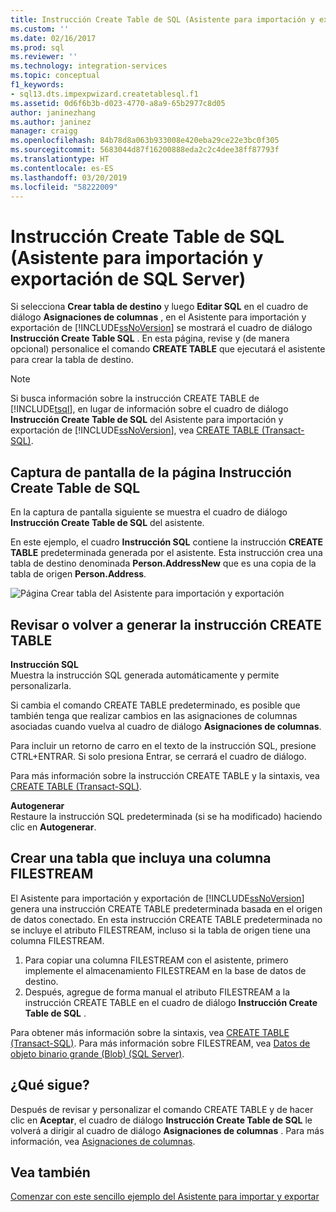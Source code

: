 ```yaml
---
title: Instrucción Create Table de SQL (Asistente para importación y exportación de SQL Server) | Microsoft Docs
ms.custom: ''
ms.date: 02/16/2017
ms.prod: sql
ms.reviewer: ''
ms.technology: integration-services
ms.topic: conceptual
f1_keywords:
- sql13.dts.impexpwizard.createtablesql.f1
ms.assetid: 0d6f6b3b-d023-4770-a8a9-65b2977c8d05
author: janinezhang
ms.author: janinez
manager: craigg
ms.openlocfilehash: 84b78d8a063b933008e420eba29ce22e3bc0f305
ms.sourcegitcommit: 5683044d87f16200888eda2c2c4dee38ff87793f
ms.translationtype: HT
ms.contentlocale: es-ES
ms.lasthandoff: 03/20/2019
ms.locfileid: "58222009"
---
```

# <a name="create-table-sql-statement-sql-server-import-and-export-wizard"></a>Instrucción Create Table de SQL (Asistente para importación y exportación de SQL Server)
Si selecciona **Crear tabla de destino** y luego **Editar SQL** en el cuadro de diálogo **Asignaciones de columnas** , en el Asistente para importación y exportación de [!INCLUDE[ssNoVersion](../../includes/ssnoversion-md.md)] se mostrará el cuadro de diálogo **Instrucción Create Table SQL** . En esta página, revise y (de manera opcional) personalice el comando **CREATE TABLE** que ejecutará el asistente para crear la tabla de destino.
  
> [!NOTE]
> Si busca información sobre la instrucción CREATE TABLE de [!INCLUDE[tsql](../../includes/tsql-md.md)], en lugar de información sobre el cuadro de diálogo **Instrucción Create Table de SQL** del Asistente para importación y exportación de [!INCLUDE[ssNoVersion](../../includes/ssnoversion-md.md)], vea [CREATE TABLE &#40;Transact-SQL&#41;](../../t-sql/statements/create-table-transact-sql.md). 
  
## <a name="screen-shot-of-the-create-table-sql-statement-page"></a>Captura de pantalla de la página Instrucción Create Table de SQL  
 En la captura de pantalla siguiente se muestra el cuadro de diálogo **Instrucción Create Table de SQL** del asistente.
 
En este ejemplo, el cuadro **Instrucción SQL** contiene la instrucción **CREATE TABLE** predeterminada generada por el asistente. Esta instrucción crea una tabla de destino denominada **Person.AddressNew** que es una copia de la tabla de origen **Person.Address**. 
  
 ![Página Crear tabla del Asistente para importación y exportación](../../integration-services/import-export-data/media/create-table.png "Create table page of the Import and Export Wizard")  
  
## <a name="review-or-regenerate-the-create-table-statement"></a>Revisar o volver a generar la instrucción CREATE TABLE  
 **Instrucción SQL**  
Muestra la instrucción SQL generada automáticamente y permite personalizarla.
 
Si cambia el comando CREATE TABLE predeterminado, es posible que también tenga que realizar cambios en las asignaciones de columnas asociadas cuando vuelva al cuadro de diálogo **Asignaciones de columnas**.  
  
Para incluir un retorno de carro en el texto de la instrucción SQL, presione CTRL+ENTRAR. Si solo presiona Entrar, se cerrará el cuadro de diálogo.  
  
Para más información sobre la instrucción CREATE TABLE y la sintaxis, vea [CREATE TABLE &#40;Transact-SQL&#41;](../../t-sql/statements/create-table-transact-sql.md).   
  
 **Autogenerar**  
 Restaure la instrucción SQL predeterminada (si se ha modificado) haciendo clic en **Autogenerar**.  
  
## <a name="create-a-table-that-includes-a-filestream-column"></a>Crear una tabla que incluya una columna FILESTREAM  
 El Asistente para importación y exportación de [!INCLUDE[ssNoVersion](../../includes/ssnoversion-md.md)] genera una instrucción CREATE TABLE predeterminada basada en el origen de datos conectado. En esta instrucción CREATE TABLE predeterminada no se incluye el atributo FILESTREAM, incluso si la tabla de origen tiene una columna FILESTREAM.
 1.  Para copiar una columna FILESTREAM con el asistente, primero implemente el almacenamiento FILESTREAM en la base de datos de destino.
 2.  Después, agregue de forma manual el atributo FILESTREAM a la instrucción CREATE TABLE en el cuadro de diálogo **Instrucción Create Table de SQL** .  

Para obtener más información sobre la sintaxis, vea [CREATE TABLE &#40;Transact-SQL&#41;](../../t-sql/statements/create-table-transact-sql.md). Para más información sobre FILESTREAM, vea [Datos de objeto binario grande &#40;Blob&#41; &#40;SQL Server&#41;](../../relational-databases/blob/binary-large-object-blob-data-sql-server.md).  
  
## <a name="whats-next"></a>¿Qué sigue?  
 Después de revisar y personalizar el comando CREATE TABLE y de hacer clic en **Aceptar**, el cuadro de diálogo **Instrucción Create Table de SQL** le volverá a dirigir al cuadro de diálogo **Asignaciones de columnas** . Para más información, vea [Asignaciones de columnas](../../integration-services/import-export-data/column-mappings-sql-server-import-and-export-wizard.md).
 
 ## <a name="see-also"></a>Vea también
[Comenzar con este sencillo ejemplo del Asistente para importar y exportar](../../integration-services/import-export-data/get-started-with-this-simple-example-of-the-import-and-export-wizard.md)


